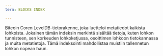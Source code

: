 ```yaml
---
term: BLOCKS INDEX

---
```

Bitcoin Coren LevelDB-tietorakenne, joka luetteloi metatiedot kaikista lohkoista. Jokainen tämän indeksin merkintä sisältää tietoja, kuten lohkon tunnisteen, sen korkeuden lohkoketjussa, osoittimen lohkoon tietokannassa ja muita metatietoja. Tämä indeksointi mahdollistaa muistiin tallennetun lohkon nopean haun.